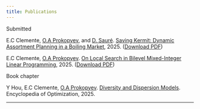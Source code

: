 ```yaml
---
title: Publications
---
```


Submitted
 
E.C Clemente, [O.A Prokopyev](https://scholar.google.com/citations?user=nM3-T30AAAAJ&hl=fr&oi=ao), and [D. Sauré](https://dii.uchile.cl/~dsaure/). [Saving Kermit: Dynamic Assortment Planning in a Boiling Market](https://papers.ssrn.com/sol3/papers.cfm?abstract_id=5243098), 2025. ([Download PDF](/publications/dynamicassortmentplanning/SavingKermitEnekoClemente.pdf))
 
E.C Clemente, [O.A Prokopyev](https://scholar.google.com/citations?user=nM3-T30AAAAJ&hl=fr&oi=ao). [On Local Search in Bilevel Mixed-Integer Linear Programming](https://optimization-online.org/?p=30665), 2025. ([Download PDF](/publications/onlocalsearchbilevel/Local_Search_Bilevel_Optimization_Optimization_Online.pdf))
 



Book chapter

Y Hou, E.C Clemente, [O.A Prokopyev](https://scholar.google.com/citations?user=nM3-T30AAAAJ&hl=fr&oi=ao). [Diversity and Dispersion Models](https://link.springer.com/referenceworkentry/10.1007/978-3-030-54621-2_776-1). Encyclopedia of Optimization, 2025.


---